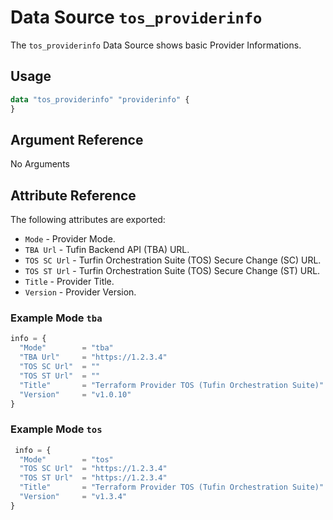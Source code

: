 # Data Source `tos_providerinfo`

The `tos_providerinfo` Data Source shows basic Provider Informations.

## Usage

```terraform
data "tos_providerinfo" "providerinfo" {
}
```

## Argument Reference

No Arguments

## Attribute Reference

The following attributes are exported:

* `Mode` - Provider Mode.
* `TBA Url` - Tufin Backend API (TBA) URL.
* `TOS SC Url` - Turfin Orchestration Suite (TOS) Secure Change (SC) URL.
* `TOS ST Url` - Turfin Orchestration Suite (TOS) Secure Change (ST) URL.
* `Title` - Provider Title.
* `Version` - Provider Version.

### Example Mode `tba`

```terraform
info = {
  "Mode"        = "tba"
  "TBA Url"     = "https://1.2.3.4"
  "TOS SC Url"  = ""
  "TOS ST Url"  = ""
  "Title"       = "Terraform Provider TOS (Tufin Orchestration Suite)"
  "Version"     = "v1.0.10"
}
```

### Example Mode `tos`

```terraform
 info = {
  "Mode"        = "tos"
  "TOS SC Url"  = "https://1.2.3.4"
  "TOS ST Url"  = "https://1.2.3.4"
  "Title"       = "Terraform Provider TOS (Tufin Orchestration Suite)"
  "Version"     = "v1.3.4"
}
```
